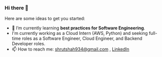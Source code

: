 ### Hi there 👋


Here are some ideas to get you started:

- 🌱 I’m currently learning **best practices for Software Engineering**.
- I'm currently working as a Cloud Intern (AWS, Python) and seeking full-time roles as a Software Engineer, Cloud Engineer, and Backend Developer roles.
- 📫 How to reach me: shrutshah934@gmail.com , [LinkedIn](https://www.linkedin.com/in/shrut-shah-22260b1a4/) 
